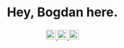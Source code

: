 <h1 align = "center" href = "https://github.com/bogdansalau">Hey, Bogdan here.</h1>
<h3 align = "center">
<a href="https://www.linkedin.com/in/bogdansalau/">
  <img alt="Bogdan's Linkdein" width="22px" src="https://cdn.jsdelivr.net/npm/simple-icons@v3/icons/linkedin.svg" />
</a>
<a href="https://github.com/bogdansalau">
  <img alt="Bogdan's Github" width="22px" color="green" src="https://cdn.jsdelivr.net/npm/simple-icons@v3/icons/github.svg" />
</a>
<a href="https://stackoverflow.com/users/11012473/sir">
  <img alt="Bogdan's Github" width="22px" color="green" src="https://cdn.jsdelivr.net/npm/simple-icons@v3/icons/stackoverflow.svg" />
</a>


 </h3>
  
<br>

<!--
**bogdansalau/bogdansalau** is a ✨ _special_ ✨ repository because its `README.md` (this file) appears on your GitHub profile.

Here are some ideas to get you started:

- 🔭 I’m currently working on ...
- 🌱 I’m currently learning ...
- 👯 I’m looking to collaborate on ...
- 🤔 I’m looking for help with ...
- 💬 Ask me about ...
- 📫 How to reach me: ...
- 😄 Pronouns: ...
- ⚡ Fun fact: ...
-->
